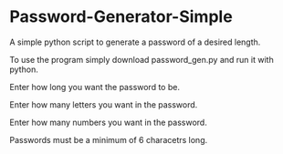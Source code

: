 # Password-Generator-Simple
A simple python script to generate a password of a desired length.

To use the program simply download password_gen.py and run it with python.

Enter how long you want the password to be.

Enter how many letters you want in the password.

Enter how many numbers you want in the password.

Passwords must be a minimum of 6 characetrs long.
